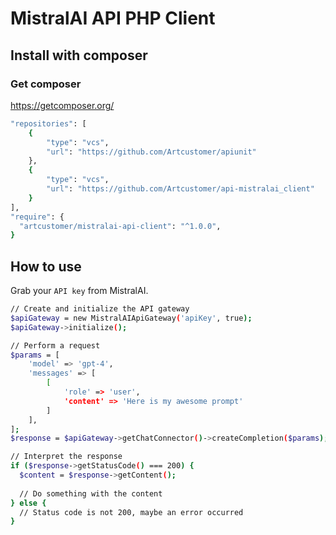 # MistralAI API PHP Client

## Install with composer
### Get composer
https://getcomposer.org/

```bash
"repositories": [
    {
        "type": "vcs",
        "url": "https://github.com/Artcustomer/apiunit"
    },
    {
        "type": "vcs",
        "url": "https://github.com/Artcustomer/api-mistralai_client"
    }
],
"require": {
  "artcustomer/mistralai-api-client": "^1.0.0",
}
```

## How to use

Grab your `API key` from MistralAI.

```bash
// Create and initialize the API gateway
$apiGateway = new MistralAIApiGateway('apiKey', true);
$apiGateway->initialize();

// Perform a request
$params = [
    'model' => 'gpt-4',
    'messages' => [
        [
            'role' => 'user',
            'content' => 'Here is my awesome prompt'
        ]
    ],
];
$response = $apiGateway->getChatConnector()->createCompletion($params);

// Interpret the response
if ($response->getStatusCode() === 200) {
  $content = $response->getContent();
  
  // Do something with the content
} else {
  // Status code is not 200, maybe an error occurred
}
```
